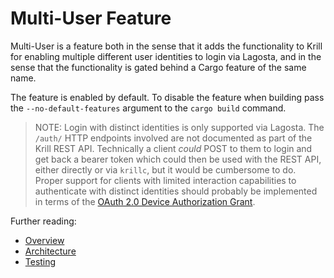 # Multi-User Feature

Multi-User is a feature both in the sense that it adds the functionality to Krill for enabling
multiple different user identities to login via Lagosta, and in the sense that the functionality
is gated behind a Cargo feature of the same name.

The feature is enabled by default. To disable the feature when building pass the
`--no-default-features` argument to the `cargo build` command.

> NOTE: Login with distinct identities is only supported via Lagosta. The `/auth/` HTTP endpoints
> involved are not documented as part of the Krill REST API. Technically a client _could_ POST to
> them to login and get back a bearer token which could then be used with the REST API, either
> directly or via `krillc`, but it would be cumbersome to do. Proper support for clients with 
> limited interaction capabilities to authenticate with distinct identities should probably be
> implemented in terms of the [OAuth 2.0 Device Authorization Grant](https://oauth.net/2/device-flow/).

Further reading:

- [Overview](./overview.md)
- [Architecture](./architecture.md)
- [Testing](./testing.md)